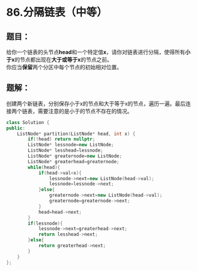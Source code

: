 # 86.分隔链表（中等）
## 题目：
给你一个链表的头节点**head**和一个特定值**x**，请你对链表进行分隔，使得所有**小于x**的节点都出现在**大于或等于x**的节点之前。\
你应当**保留**两个分区中每个节点的初始相对位置。
## 题解：
创建两个新链表，分别保存小于x的节点和大于等于x的节点，遍历一遍。最后连接两个链表，需要注意的是小于的节点不存在的情况。
```c++
class Solution {
public:
    ListNode* partition(ListNode* head, int x) {
        if(!head) return nullptr;
        ListNode* lessnode=new ListNode;
        ListNode* lesshead=lessnode;
        ListNode* greaternode=new ListNode;
        ListNode* greaterhead=greaternode;
        while(head){
            if(head->val<x){
                lessnode->next=new ListNode(head->val);
                lessnode=lessnode->next;
            }else{
                greaternode->next=new ListNode(head->val);
                greaternode=greaternode->next;
            }
            head=head->next;
        }
        if(lessnode){
            lessnode->next=greaterhead->next;
            return lesshead->next;
        }else{
            return greaterhead->next;
        }
    }
};
```